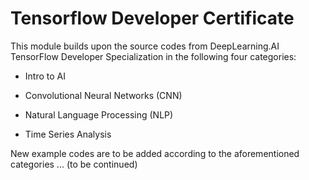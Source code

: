 Tensorflow Developer Certificate
================================

This module builds upon the source codes from DeepLearning.AI TensorFlow Developer Specialization in the following four categories: 


- Intro to AI 

- Convolutional Neural Networks (CNN)

- Natural Language Processing (NLP)

- Time Series Analysis

New example codes are to be added according to the aforementioned categories ... (to be continued)